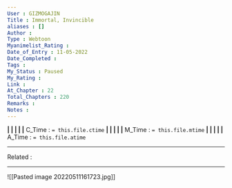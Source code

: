 ```yaml
---
User : GIZMOGAJIN
Title : Immortal, Invincible
aliases : []
Author : 
Type : Webtoon
Myanimelist_Rating : 
Date_of_Entry : 11-05-2022 
Date_Completed : 
Tags : 
My_Status : Paused
My_Rating : 
Link : 
At_Chapter : 22
Total_Chapters : 220
Remarks : 
Notes : 
---
```


**|  |  |  |  |** C_Time : `= this.file.ctime` **|  |  |  |  |** M_Time : `= this.file.mtime` **|  |  |  |  |** A_Time : `= this.file.atime` 

---
Related : 

---
![[Pasted image 20220511161723.jpg]]